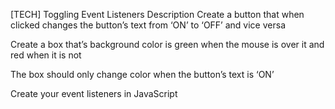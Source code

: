 [TECH] Toggling Event Listeners
Description
Create a button that when clicked changes the button’s text from ‘ON’ to ‘OFF’ and vice versa

Create a box that’s background color is green when the mouse is over it and red when it is not

The box should only change color when the button’s text is ‘ON’

Create your event listeners in JavaScript